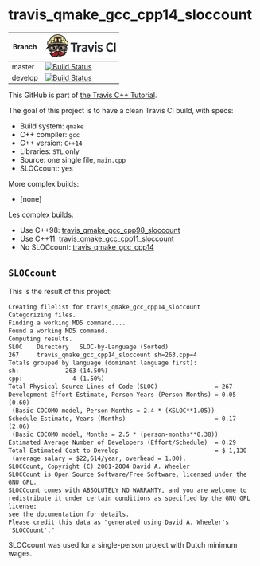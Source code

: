# travis_qmake_gcc_cpp14_sloccount

Branch|[![Travis CI logo](TravisCI.png)](https://travis-ci.org)
---|---
master|[![Build Status](https://travis-ci.org/richelbilderbeek/travis_qmake_gcc_cpp14_sloccount.svg?branch=master)](https://travis-ci.org/richelbilderbeek/travis_qmake_gcc_cpp14_sloccount)
develop|[![Build Status](https://travis-ci.org/richelbilderbeek/travis_qmake_gcc_cpp14_sloccount.svg?branch=develop)](https://travis-ci.org/richelbilderbeek/travis_qmake_gcc_cpp14_sloccount)

This GitHub is part of [the Travis C++ Tutorial](https://github.com/richelbilderbeek/travis_cpp_tutorial).

The goal of this project is to have a clean Travis CI build, with specs:
 * Build system: `qmake`
 * C++ compiler: `gcc`
 * C++ version: `C++14`
 * Libraries: `STL` only
 * Source: one single file, `main.cpp`
 * SLOCcount: yes

More complex builds:

 * [none]

Les complex builds:

 * Use C++98: [travis_qmake_gcc_cpp98_sloccount](https://www.github.com/richelbilderbeek/travis_qmake_gcc_cpp98_sloccount)
 * Use C++11: [travis_qmake_gcc_cpp11_sloccount](https://www.github.com/richelbilderbeek/travis_qmake_gcc_cpp11_sloccount)
 * No SLOCcount: [travis_qmake_gcc_cpp14](https://www.github.com/richelbilderbeek/travis_qmake_gcc_cpp14)

## `SLOCcount`

This is the result of this project:

```
Creating filelist for travis_qmake_gcc_cpp14_sloccount
Categorizing files.
Finding a working MD5 command....
Found a working MD5 command.
Computing results.
SLOC	Directory	SLOC-by-Language (Sorted)
267     travis_qmake_gcc_cpp14_sloccount sh=263,cpp=4
Totals grouped by language (dominant language first):
sh:             263 (14.50%)
cpp:              4 (1.50%)
Total Physical Source Lines of Code (SLOC)                = 267
Development Effort Estimate, Person-Years (Person-Months) = 0.05 (0.60)
 (Basic COCOMO model, Person-Months = 2.4 * (KSLOC**1.05))
Schedule Estimate, Years (Months)                         = 0.17 (2.06)
 (Basic COCOMO model, Months = 2.5 * (person-months**0.38))
Estimated Average Number of Developers (Effort/Schedule)  = 0.29
Total Estimated Cost to Develop                           = $ 1,130
 (average salary = $22,614/year, overhead = 1.00).
SLOCCount, Copyright (C) 2001-2004 David A. Wheeler
SLOCCount is Open Source Software/Free Software, licensed under the GNU GPL.
SLOCCount comes with ABSOLUTELY NO WARRANTY, and you are welcome to
redistribute it under certain conditions as specified by the GNU GPL license;
see the documentation for details.
Please credit this data as "generated using David A. Wheeler's 'SLOCCount'."
```

SLOCcount was used for a single-person project with Dutch minimum wages.